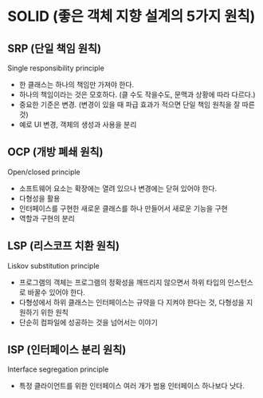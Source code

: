 # SOLID (좋은 객체 지향 설계의 5가지 원칙)

## SRP (단일 책임 원칙)   
Single responsibility principle   
* 한 클래스는 하나의 책임만 가져야 한다.
* 하나의 책임이라는 것은 모호하다. (클 수도 작을수도, 문맥과 상황에 따라 다르다.)
* 중요한 기준은 변경. (변경이 있을 때 파급 효과가 적으면 단일 책임 원칙을 잘 따른 것)
* 예로 UI 변경, 객체의 생성과 사용을 분리

## OCP (개방 폐쇄 원칙)
Open/closed principle   
* 소프트웨어 요소는 확장에는 열려 있으나 변경에는 닫혀 있어야 한다.
* 다형성을 활용
* 인터페이스를 구현한 새로운 클래스를 하나 만들어서 새로운 기능을 구현
* 역할과 구현의 분리

## LSP (리스코프 치환 원칙)
Liskov substitution principle   
* 프로그램의 객체는 프로그램의 정확성을 깨뜨리지 않으면서 하위 타입의 인스턴스로 바꿀수 있어야 한다.
* 다형성에서 하위 클래스는 인터페이스는 규약을 다 지켜야 한다는 것, 다형성을 지원하기 위한 원칙
* 단순히 컴파일에 성공하는 것을 넘어서는 이야기

## ISP (인터페이스 분리 원칙)
Interface segregation principle   
* 특정 클라이언트를 위한 인터페이스 여러 개가 범용 인터페이스 하나보다 낫다.
